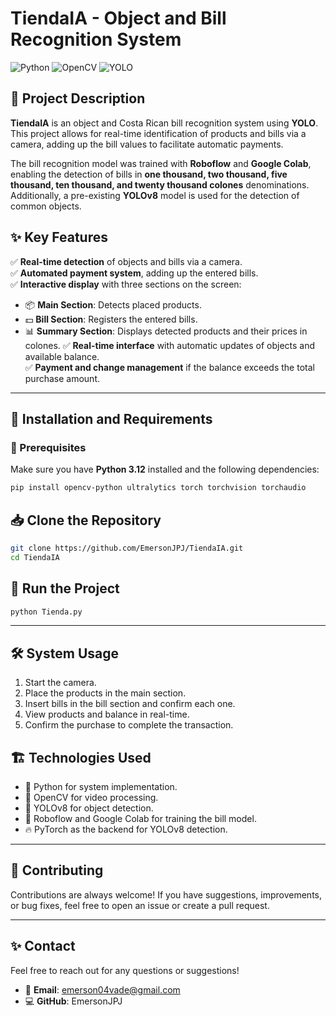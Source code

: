 # TiendaIA - Object and Bill Recognition System

![Python](https://img.shields.io/badge/Python-3.12-blue) ![OpenCV](https://img.shields.io/badge/OpenCV-Support-green) ![YOLO](https://img.shields.io/badge/YOLO-Object%20Detection-red)

## 📌 Project Description

**TiendaIA** is an object and Costa Rican bill recognition system using **YOLO**. This project allows for real-time identification of products and bills via a camera, adding up the bill values to facilitate automatic payments.

The bill recognition model was trained with **Roboflow** and **Google Colab**, enabling the detection of bills in **one thousand, two thousand, five thousand, ten thousand, and twenty thousand colones** denominations. Additionally, a pre-existing **YOLOv8** model is used for the detection of common objects.

## ✨ Key Features
✅ **Real-time detection** of objects and bills via a camera.  
✅ **Automated payment system**, adding up the entered bills.  
✅ **Interactive display** with three sections on the screen:
   - 📦 **Main Section**: Detects placed products.
   - 💵 **Bill Section**: Registers the entered bills.
   - 📊 **Summary Section**: Displays detected products and their prices in colones.
✅ **Real-time interface** with automatic updates of objects and available balance.  
✅ **Payment and change management** if the balance exceeds the total purchase amount.

---

## 🔧 Installation and Requirements
### 📌 Prerequisites
Make sure you have **Python 3.12** installed and the following dependencies:


```bash
pip install opencv-python ultralytics torch torchvision torchaudio
```

## 📥 Clone the Repository
```bash
git clone https://github.com/EmersonJPJ/TiendaIA.git
cd TiendaIA
```


## 🚀 Run the Project
```bash
python Tienda.py
```

---

## 🛠️ System Usage
1. Start the camera.
2. Place the products in the main section.
3. Insert bills in the bill section and confirm each one.
4. View products and balance in real-time.
5. Confirm the purchase to complete the transaction.

## 🏗️ Technologies Used
- 🐍 Python for system implementation.
- 🎥 OpenCV for video processing.
- 🤖 YOLOv8 for object detection.
- 📡 Roboflow and Google Colab for training the bill model.
- 🔥 PyTorch as the backend for YOLOv8 detection.

---

## 🤝 Contributing

Contributions are always welcome! If you have suggestions, improvements, or bug fixes, feel free to open an issue or create a pull request.

---


## ✨ Contact  

Feel free to reach out for any questions or suggestions!  

- 📧 **Email**: emerson04vade@gmail.com  
- 💻 **GitHub**: EmersonJPJ

